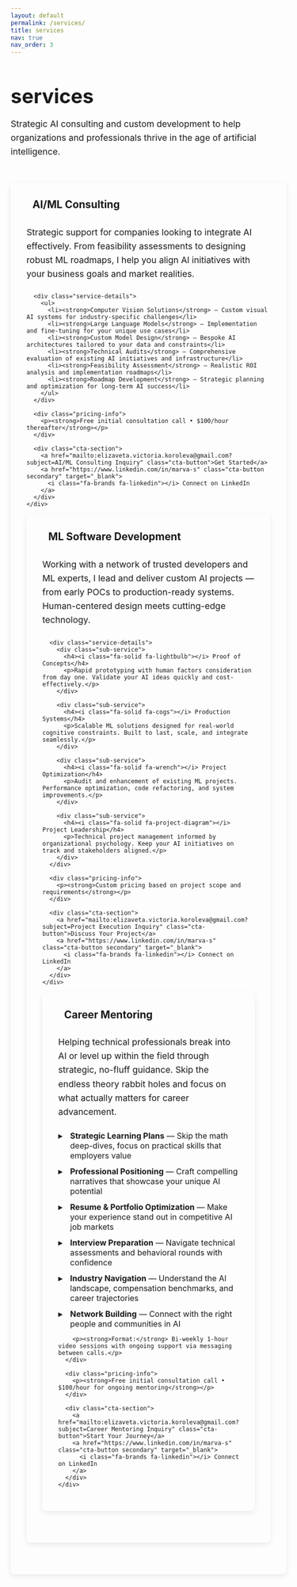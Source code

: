 ```yaml
---
layout: default
permalink: /services/
title: services
nav: true
nav_order: 3
---
```


<div class="post">

<div class="services-intro">
  <h1>services</h1>
  <p class="service-description">Strategic AI consulting and custom development to help organizations and professionals thrive in the age of artificial intelligence.</p>
</div>

<div class="services-grid">

  <!-- AI/ML Consulting -->
  <div class="service-card">
    <div class="service-header">
      <div class="header-left">
        <h3><i class="fa-solid fa-brain"></i> AI/ML Consulting</h3>
      </div>
    </div>
    <div class="service-content">
      <p class="service-description">
        Strategic support for companies looking to integrate AI effectively. From feasibility assessments to designing robust ML roadmaps, I help you align AI initiatives with your business goals and market realities.
      </p>
      
      <div class="service-details">
        <ul>
          <li><strong>Computer Vision Solutions</strong> — Custom visual AI systems for industry-specific challenges</li>
          <li><strong>Large Language Models</strong> — Implementation and fine-tuning for your unique use cases</li>
          <li><strong>Custom Model Design</strong> — Bespoke AI architectures tailored to your data and constraints</li>
          <li><strong>Technical Audits</strong> — Comprehensive evaluation of existing AI initiatives and infrastructure</li>
          <li><strong>Feasibility Assessment</strong> — Realistic ROI analysis and implementation roadmaps</li>
          <li><strong>Roadmap Development</strong> — Strategic planning and optimization for long-term AI success</li>
        </ul>
      </div>

      <div class="pricing-info">
        <p><strong>Free initial consultation call • $100/hour thereafter</strong></p>
      </div>

      <div class="cta-section">
        <a href="mailto:elizaveta.victoria.koroleva@gmail.com?subject=AI/ML Consulting Inquiry" class="cta-button">Get Started</a>
        <a href="https://www.linkedin.com/in/marva-s" class="cta-button secondary" target="_blank">
          <i class="fa-brands fa-linkedin"></i> Connect on LinkedIn
        </a>
      </div>
    </div>
  </div>

  <!-- ML Software Development -->
  <div class="service-card">
    <div class="service-header">
      <div class="header-left">
        <h3><i class="fa-solid fa-rocket"></i> ML Software Development</h3>
      </div>
    </div>
    <div class="service-content">
      <p class="service-description">
        Working with a network of trusted developers and ML experts, I lead and deliver custom AI projects — from early POCs to production-ready systems. Human-centered design meets cutting-edge technology.
      </p>
      
      <div class="service-details">
        <div class="sub-service">
          <h4><i class="fa-solid fa-lightbulb"></i> Proof of Concepts</h4>
          <p>Rapid prototyping with human factors consideration from day one. Validate your AI ideas quickly and cost-effectively.</p>
        </div>
        
        <div class="sub-service">
          <h4><i class="fa-solid fa-cogs"></i> Production Systems</h4>
          <p>Scalable ML solutions designed for real-world cognitive constraints. Built to last, scale, and integrate seamlessly.</p>
        </div>
        
        <div class="sub-service">
          <h4><i class="fa-solid fa-wrench"></i> Project Optimization</h4>
          <p>Audit and enhancement of existing ML projects. Performance optimization, code refactoring, and system improvements.</p>
        </div>
        
        <div class="sub-service">
          <h4><i class="fa-solid fa-project-diagram"></i> Project Leadership</h4>
          <p>Technical project management informed by organizational psychology. Keep your AI initiatives on track and stakeholders aligned.</p>
        </div>
      </div>

      <div class="pricing-info">
        <p><strong>Custom pricing based on project scope and requirements</strong></p>
      </div>

      <div class="cta-section">
        <a href="mailto:elizaveta.victoria.koroleva@gmail.com?subject=Project Execution Inquiry" class="cta-button">Discuss Your Project</a>
        <a href="https://www.linkedin.com/in/marva-s" class="cta-button secondary" target="_blank">
          <i class="fa-brands fa-linkedin"></i> Connect on LinkedIn
        </a>
      </div>
    </div>
  </div>

  <!-- Career Mentoring -->
  <div class="service-card">
    <div class="service-header">
      <div class="header-left">
        <h3><i class="fa-solid fa-user-graduate"></i> Career Mentoring</h3>
      </div>
    </div>
    <div class="service-content">
      <p class="service-description">
        Helping technical professionals break into AI or level up within the field through strategic, no-fluff guidance. Skip the endless theory rabbit holes and focus on what actually matters for career advancement.
      </p>
      <div class="service-details">
        <ul>
          <li><strong>Strategic Learning Plans</strong> — Skip the math deep-dives, focus on practical skills that employers value</li>
          <li><strong>Professional Positioning</strong> — Craft compelling narratives that showcase your unique AI potential</li>
          <li><strong>Resume & Portfolio Optimization</strong> — Make your experience stand out in competitive AI job markets</li>
          <li><strong>Interview Preparation</strong> — Navigate technical assessments and behavioral rounds with confidence</li>
          <li><strong>Industry Navigation</strong> — Understand the AI landscape, compensation benchmarks, and career trajectories</li>
          <li><strong>Network Building</strong> — Connect with the right people and communities in AI</li>
        </ul>
        
        <p><strong>Format:</strong> Bi-weekly 1-hour video sessions with ongoing support via messaging between calls.</p>
      </div>

      <div class="pricing-info">
        <p><strong>Free initial consultation call • $100/hour for ongoing mentoring</strong></p>
      </div>

      <div class="cta-section">
        <a href="mailto:elizaveta.victoria.koroleva@gmail.com?subject=Career Mentoring Inquiry" class="cta-button">Start Your Journey</a>
        <a href="https://www.linkedin.com/in/marva-s" class="cta-button secondary" target="_blank">
          <i class="fa-brands fa-linkedin"></i> Connect on LinkedIn
        </a>
      </div>
    </div>
  </div>

</div>

</div>

<style>
/* Inherit theme variables from your existing style */
:root {
  --services-hover: rgba(0, 0, 0, 0.02);
  --services-shadow: 0 4px 12px rgba(0, 0, 0, 0.08);
  --services-shadow-hover: 0 6px 16px rgba(0, 0, 0, 0.12);
}

html[data-theme="dark"] {
  --services-hover: rgba(255, 255, 255, 0.05);
  --services-shadow: 0 4px 12px rgba(0, 0, 0, 0.2);
  --services-shadow-hover: 0 6px 16px rgba(0, 0, 0, 0.3);
}

.services-intro {
  margin: 2rem 0 3rem 0;
}

.services-intro h1 {
  font-size: 2.5rem;
  margin-bottom: 1rem;
  color: var(--global-theme-color);
}

.service-description {
  color: var(--global-text-color-light);
  font-size: 1.1rem;
  margin-bottom: 1.5rem;
  line-height: 1.6;
}

.services-grid {
  display: grid;
  gap: 2rem;
  margin: 3rem 0;
}

.service-card {
  background-color: var(--global-bg-color);
  border-radius: 8px;
  box-shadow: 0 4px 12px rgba(0, 0, 0, 0.08);
  padding: 2rem;
  margin-bottom: 2rem;
  transition: box-shadow 0.3s ease;
  color: var(--global-text-color);
}

.service-card:hover {
  box-shadow: 0 6px 16px rgba(0, 0, 0, 0.12);
}

.service-header {
  display: flex;
  justify-content: space-between;
  align-items: center;
  margin-bottom: 1rem;
  border-bottom: 1px solid var(--global-divider-color);
  padding-bottom: 0.75rem;
}

.header-left {
  display: flex;
  align-items: center;
}

.service-header h3 {
  margin: 0;
  color: var(--global-theme-color);
  font-size: 1.3rem;
  display: flex;
  align-items: center;
}

.service-header h3 i {
  font-size: 1.2rem;
  margin-right: 0.75rem;
}

.service-content .service-description {
  color: var(--global-text-color-light);
  font-size: 1.1rem;
  margin-bottom: 1.5rem;
  line-height: 1.6;
}

.service-details p {
  font-size: 1rem;
  color: var(--global-text-color);
  margin: 1rem 0;
}

.service-details ul {
  list-style: none;
  padding: 0;
  margin-top: 1rem;
}

.service-details li {
  margin-bottom: 0.75rem;
  padding-left: 1.5rem;
  position: relative;
  font-size: 1rem;
  color: var(--global-text-color);
}

.service-details li::before {
  content: "▸";
  position: absolute;
  left: 0;
  color: var(--global-theme-color);
  font-weight: bold;
}

.sub-service {
  margin: 1.5rem 0;
  padding: 1rem;
  border-left: 3px solid var(--global-theme-color);
  background: var(--global-code-bg-color);
  border-radius: 0 6px 6px 0;
}

.sub-service h4 {
  margin: 0 0 0.5rem 0;
  color: var(--global-theme-color);
  font-size: 1.1rem;
}

.sub-service h4 i {
  margin-right: 0.5rem;
}

.sub-service p {
  margin: 0;
  font-size: 1rem;
  line-height: 1.5;
  color: var(--global-text-color);
}

.pricing-info {
  background: var(--global-code-bg-color);
  padding: 1rem;
  border-radius: 6px;
  margin: 1.5rem 0;
  border-left: 4px solid var(--global-theme-color);
}

.pricing-info p {
  margin: 0;
  font-weight: 500;
  color: var(--global-text-color);
}

.cta-section {
  text-align: center;
  margin-top: 2rem;
  display: flex;
  gap: 1rem;
  flex-wrap: wrap;
  justify-content: center;
}

.cta-button {
  display: inline-block;
  background: var(--global-theme-color);
  color: var(--global-bg-color);
  padding: 0.75rem 2rem;
  border-radius: 25px;
  text-decoration: none;
  font-weight: bold;
  transition: all 0.3s ease;
  border: 2px solid var(--global-theme-color);
  flex: 0 0 auto;
}

.cta-button:hover {
  background: transparent;
  color: var(--global-theme-color);
  text-decoration: none;
  transform: translateY(-2px);
}

.cta-button.primary {
  background: var(--global-theme-color);
  box-shadow: 0 4px 15px rgba(0, 0, 0, 0.2);
}

.cta-button.secondary {
  background: transparent;
  color: var(--global-theme-color);
  border: 2px solid var(--global-theme-color);
}

.cta-button.secondary:hover {
  background: var(--global-theme-color);
  color: var(--global-bg-color);
}

.cta-button i {
  margin-right: 0.5rem;
}

/* Responsive Design */
@media (min-width: 768px) {
  .services-grid {
    grid-template-columns: 1fr;
  }
  
  .cta-section {
    flex-direction: row;
  }
}

@media (min-width: 1024px) {
  .services-intro h1 {
    font-size: 3rem;
  }
  
  .service-description {
    font-size: 1.3rem;
  }
}
</style>